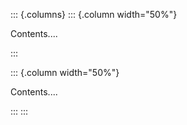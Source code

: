 ::: {.columns}
::: {.column width="50%"}

Contents....

:::
  
::: {.column width="50%"}

Contents....

:::
:::